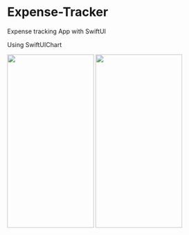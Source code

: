 # Expense-Tracker
Expense tracking App with SwiftUI

Using SwiftUIChart


<img src="https://user-images.githubusercontent.com/88436267/176588607-de2bdf58-cac8-4b68-bad1-10501ac3407a.png" width="200" height="400"> <img src="https://user-images.githubusercontent.com/88436267/176588642-8122ac43-93de-4070-a518-e2a7d5091a62.png" width="200" height="400">



